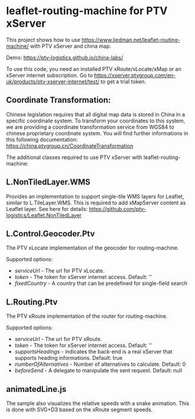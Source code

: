 # leaflet-routing-machine for PTV xServer
This project shows how to use https://www.liedman.net/leaflet-routing-machine/ with PTV xServer and china map.

Demo: https://ptv-logistics.github.io/china-labs/

To use this code, you need an installed PTV xRoute/xLocate/xMap or an xServer internet subscription. Go to https://xserver.ptvgroup.com/en-uk/products/ptv-xserver-internet/test/ to get a trial token.

## Coordinate Transformation:
Chinese legislation requires that all digital map data is stored in China in a specific coordinate system. To transform your coordinates to this system, we are providing a coordinate transformation service from WGS84 to chinese proprietary coordinate system. You will find further informations in this following documentation:
https://china.ptvgroup.cn/CoordinateTransformation

The additional classes required to use PTV xServer with leaflet-routing-machine:

## L.NonTiledLayer.WMS
Provides an implementation to support single-tile WMS layers for Leaflet, similar to L.TileLayer.WMS. This is required to add xMapServer content as Leaflet layer. See here for details: https://github.com/ptv-logistics/Leaflet.NonTiledLayer

## L.Control.Geocoder.Ptv
The PTV xLocate implementation of the geocoder for routing-machine.

Supported options:
* *serviceUrl* - The url for PTV xLocate. 
* *token* - The token for xServer internet access. Default: ''
* *fixedCountry* - A country that can be predefined for single-field search

## L.Routing.Ptv
The PTV xRoute implementation of the router for routing-machine.

Supported options:
* *serviceUrl* - The url for PTV xRoute.
* *token* - The token for xServer internet access. Default: ''
* *supportsHeadings* - indicates the back-end is a real xServer that supports heading informations. Default: true
* *numberOfAlternatives* - Number of alternatives to calculate. Default: 0
* *beforeSend* - A delegate to manipulate the sent request. Default: null

## animatedLine.js

The sample also visualizes the relative speeds with a snake animation. This is done with SVG+D3 based on the xRoute segment speeds.

